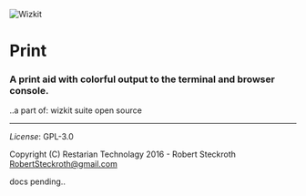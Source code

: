 ![Wizkit](https://raw.githubusercontent.com/restarian/wizkit_suite/master/Open_source/doc/image/Wizkit_logo_250px.png)
# Print

### A print aid with colorful output to the terminal and browser console.
..a part of: wizkit suite open source
_____

*License*: GPL-3.0

Copyright (C) Restarian Technolagy 2016 - Robert Steckroth <RobertSteckroth@gmail.com>

 docs pending..
